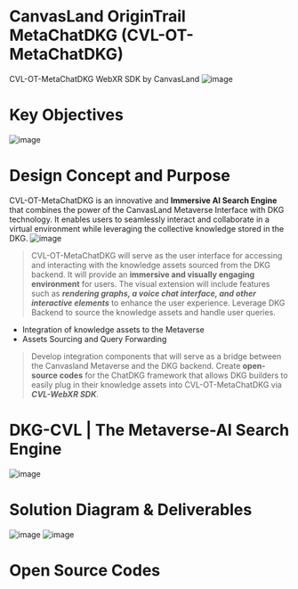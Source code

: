 # CanvasLand OriginTrail MetaChatDKG (CVL-OT-MetaChatDKG) 
CVL-OT-MetaChatDKG WebXR SDK by CanvasLand
![image](https://github.com/Zen-CVL/CVL-OT-ChatDKG/assets/148840443/697ca762-8f9d-4d39-acd4-6c5abc6c84e5)
# Key Objectives
![image](https://github.com/Zen-CVL/CVL-OT-ChatDKG/assets/148840443/da313674-9a44-44f0-8ada-4350cc9af815)
# Design Concept and Purpose
CVL-OT-MetaChatDKG is an innovative and **Immersive AI Search Engine** that combines the power of the CanvasLand Metaverse Interface with DKG technology. It enables users to seamlessly interact and collaborate in a virtual environment while leveraging the collective knowledge stored in the DKG.
![image](https://github.com/Zen-CVL/CVL-OT-ChatDKG/assets/148840443/cb3eddc0-4eb0-4c91-9945-80e9c6c0043d)
> CVL-OT-MetaChatDKG will serve as the user interface for accessing and interacting with the knowledge assets sourced from the DKG backend.
It will provide an **immersive and visually engaging environment** for users. The visual extension will include features such as ***rendering graphs, a voice chat interface, and other interactive elements*** to enhance the user experience.
>  Leverage DKG Backend to source the knowledge assets and handle user queries.
- Integration of knowledge assets to the Metaverse
- Assets Sourcing and Query Forwarding
> Develop integration components that will serve as a bridge between the Canvasland Metaverse and the DKG backend.
Create **open-source codes** for the ChatDKG framework that allows DKG builders to easily plug in their knowledge assets into CVL-OT-MetaChatDKG via ***CVL-WebXR SDK***.
# DKG-CVL | The Metaverse-AI Search Engine
![image](https://github.com/Zen-CVL/CVL-OT-ChatDKG/assets/148840443/ff237dbb-d4ba-4bdf-b886-f96d97427797)
# Solution Diagram & Deliverables
![image](https://github.com/Zen-CVL/CVL-OT-ChatDKG/assets/148840443/0198655c-d1a7-4f2a-9850-1f7270134c2b)
![image](https://github.com/Zen-CVL/CanvasLand-OriginTrail-ChatDKG/assets/148840443/43bb6ed0-d3a7-418e-b31a-94c8a2743e6e)
# Open Source Codes
